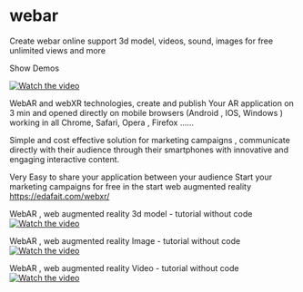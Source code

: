 # webar
Create webar online support 3d model, videos, sound, images for free unlimited views and more

Show Demos

[![Watch the video](https://img.youtube.com/vi/9eOJM4YdYME/0.jpg)](https://youtu.be/9eOJM4YdYME)

WebAR and webXR technologies, create and publish Your AR application on 3 min and opened directly on mobile browsers (Android , IOS, Windows ) working in all Chrome, Safari, Opera , Firefox ......

Simple and cost effective solution for marketing campaigns , communicate directly with their audience through their smartphones with innovative and engaging interactive content. 

Very Easy to share your application between your audience 
Start your marketing campaigns for free in the start  web augmented reality
https://edafait.com/webxr/

WebAR , web augmented reality 3d model - tutorial without code
[![Watch the video](https://img.youtube.com/vi/hfCxDNdz-0I/0.jpg)](https://youtu.be/hfCxDNdz-0I)

WebAR , web augmented reality Image - tutorial without code
[![Watch the video](https://img.youtube.com/vi/RwlY0D53Vo8/0.jpg)](https://youtu.be/RwlY0D53Vo8)

WebAR , web augmented reality Video - tutorial without code
[![Watch the video](https://img.youtube.com/vi/DT9HaabmaKU/0.jpg)](https://youtu.be/DT9HaabmaKU)
